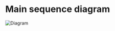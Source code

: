 # Main sequence diagram
![Diagram](https://raw.github.com/sonm-io/docs/master/arch/sequence.svg?sanitize=true)
